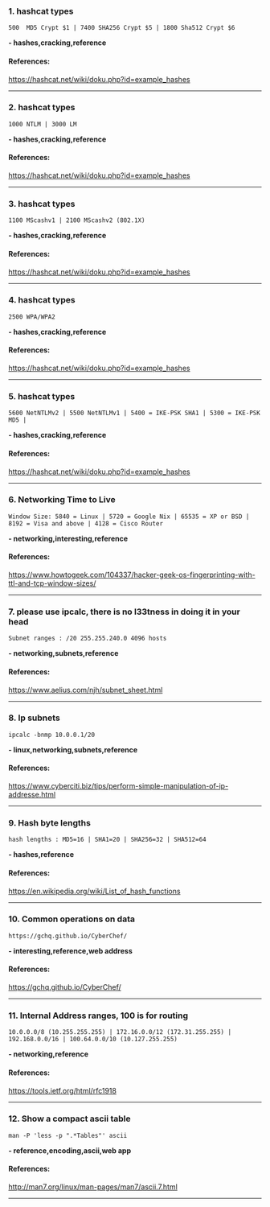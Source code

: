 ### 1. hashcat types
```
500  MD5 Crypt $1 | 7400 SHA256 Crypt $5 | 1800 Sha512 Crypt $6
```
**- hashes,cracking,reference**
#### References:

https://hashcat.net/wiki/doku.php?id=example_hashes
__________
### 2. hashcat types
```
1000 NTLM | 3000 LM
```
**- hashes,cracking,reference**
#### References:

https://hashcat.net/wiki/doku.php?id=example_hashes
__________
### 3. hashcat types
```
1100 MScashv1 | 2100 MScashv2 (802.1X)
```
**- hashes,cracking,reference**
#### References:

https://hashcat.net/wiki/doku.php?id=example_hashes
__________
### 4. hashcat types
```
2500 WPA/WPA2
```
**- hashes,cracking,reference**
#### References:

https://hashcat.net/wiki/doku.php?id=example_hashes
__________
### 5. hashcat types
```
5600 NetNTLMv2 | 5500 NetNTLMv1 | 5400 = IKE-PSK SHA1 | 5300 = IKE-PSK MD5 |
```
**- hashes,cracking,reference**
#### References:

https://hashcat.net/wiki/doku.php?id=example_hashes
__________
### 6. Networking Time to Live
```
Window Size: 5840 = Linux | 5720 = Google Nix | 65535 = XP or BSD | 8192 = Visa and above | 4128 = Cisco Router
```
**- networking,interesting,reference**
#### References:

https://www.howtogeek.com/104337/hacker-geek-os-fingerprinting-with-ttl-and-tcp-window-sizes/
__________
### 7. please use ipcalc, there is no l33tness in doing it in your head
```
Subnet ranges : /20 255.255.240.0 4096 hosts
```
**- networking,subnets,reference**
#### References:

https://www.aelius.com/njh/subnet_sheet.html
__________
### 8. Ip subnets
```
ipcalc -bnmp 10.0.0.1/20
```
**- linux,networking,subnets,reference**
#### References:

https://www.cyberciti.biz/tips/perform-simple-manipulation-of-ip-addresse.html
__________
### 9. Hash byte lengths
```
hash lengths : MD5=16 | SHA1=20 | SHA256=32 | SHA512=64
```
**- hashes,reference**
#### References:

https://en.wikipedia.org/wiki/List_of_hash_functions
__________
### 10. Common operations on data
```
https://gchq.github.io/CyberChef/
```
**- interesting,reference,web address**
#### References:

https://gchq.github.io/CyberChef/
__________
### 11. Internal Address ranges, 100 is for routing
```
10.0.0.0/8 (10.255.255.255) | 172.16.0.0/12 (172.31.255.255) | 192.168.0.0/16 | 100.64.0.0/10 (10.127.255.255)
```
**- networking,reference**
#### References:

https://tools.ietf.org/html/rfc1918
__________
### 12. Show a compact ascii table
```
man -P 'less -p ".*Tables"' ascii
```
**- reference,encoding,ascii,web app**
#### References:

http://man7.org/linux/man-pages/man7/ascii.7.html
__________
